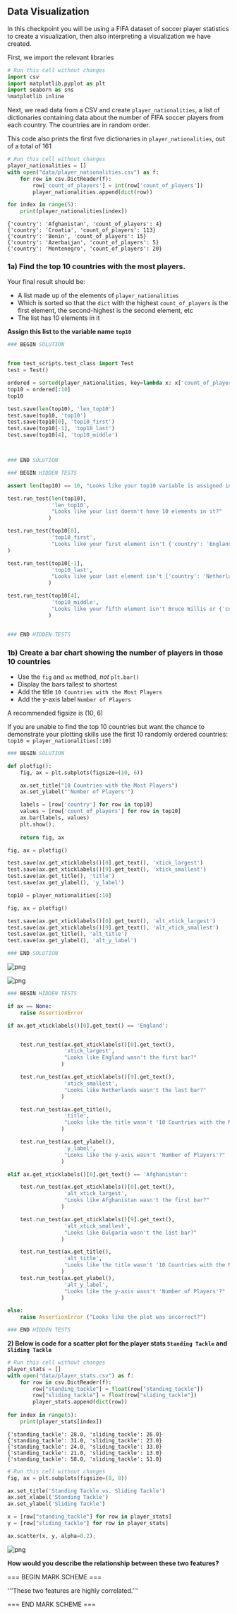 ## Data Visualization

In this checkpoint you will be using a FIFA dataset of soccer player statistics to create a visualization, then also interpreting a visualization we have created.

First, we import the relevant libraries


```python
# Run this cell without changes
import csv
import matplotlib.pyplot as plt
import seaborn as sns
%matplotlib inline
```

Next, we read data from a CSV and create `player_nationalities`, a list of dictionaries containing data about the number of FIFA soccer players from each country.  The countries are in random order.

This code also prints the first five dictionaries in `player_nationalities`, out of a total of 161


```python
# Run this cell without changes
player_nationalities = []
with open("data/player_nationalities.csv") as f:
    for row in csv.DictReader(f):
        row['count_of_players'] = int(row['count_of_players'])
        player_nationalities.append(dict(row))

for index in range(5):
    print(player_nationalities[index])
```

    {'country': 'Afghanistan', 'count_of_players': 4}
    {'country': 'Croatia', 'count_of_players': 113}
    {'country': 'Benin', 'count_of_players': 15}
    {'country': 'Azerbaijan', 'count_of_players': 5}
    {'country': 'Montenegro', 'count_of_players': 20}


### 1a) Find the top 10 countries with the most players. 

Your final result should be:

- A list made up of the elements of `player_nationalities`
- Which is sorted so that the `dict` with the highest `count_of_players` is the first element, the second-highest is the second element, etc
- The list has 10 elements in it

**Assign this list to the variable name `top10`**



```python
### BEGIN SOLUTION


from test_scripts.test_class import Test
test = Test()

ordered = sorted(player_nationalities, key=lambda x: x['count_of_players'], reverse=True)
top10 = ordered[:10]
top10

test.save(len(top10), 'len_top10')
test.save(top10, 'top10')
test.save(top10[0], 'top10_first')
test.save(top10[-1], 'top10_last')
test.save(top10[4], 'top10_middle')



### END SOLUTION
```


```python
### BEGIN HIDDEN TESTS

assert len(top10) == 10, "Looks like your top10 variable is assigned incorrectly?"

test.run_test(len(top10), 
              'len_top10',
              "Looks like your list doesn't have 10 elements in it?"
             )

test.run_test(top10[0],
              'top10_first',
              "Looks like your first element isn't {'country': 'England', 'count_of_players': 1475}?"
)

test.run_test(top10[-1],
              'top10_last',
              "Looks like your last element isn't {'country': 'Netherlands', 'count_of_players': 426}?"
             )

test.run_test(top10[4], 
              'top10_middle',
              "Looks like your fifth element isn't Bruce Willis or {'country': 'Argentina', 'count_of_players': 833}?"
             )


### END HIDDEN TESTS
```

### 1b) Create a bar chart showing the number of players in those 10 countries

- Use the `fig` and `ax` method, *not* `plt.bar()`
- Display the bars tallest to shortest
- Add the title `10 Countries with the Most Players`
- Add the y-axis label `Number of Players`

A recommended figsize is (10, 6)

If you are unable to find the top 10 countries but want the chance to demonstrate your plotting skills use the first 10 randomly ordered countries: `top10 = player_nationalities[:10]`


```python
### BEGIN SOLUTION

def plotfig():
    fig, ax = plt.subplots(figsize=(10, 6))

    ax.set_title("10 Countries with the Most Players")
    ax.set_ylabel("'Number of Players'")

    labels = [row['country'] for row in top10]
    values = [row['count_of_players'] for row in top10]
    ax.bar(labels, values)
    plt.show();
    
    return fig, ax

fig, ax = plotfig()

test.save(ax.get_xticklabels()[0].get_text(), 'xtick_largest')
test.save(ax.get_xticklabels()[9].get_text(), 'xtick_smallest')
test.save(ax.get_title(), 'title')
test.save(ax.get_ylabel(), 'y_label')

top10 = player_nationalities[:10]

fig, ax = plotfig()

test.save(ax.get_xticklabels()[0].get_text(), 'alt_xtick_largest')
test.save(ax.get_xticklabels()[9].get_text(), 'alt_xtick_smallest')
test.save(ax.get_title(), 'alt_title')
test.save(ax.get_ylabel(), 'alt_y_label')

### END SOLUTION
```


![png](index_files/index_8_0.png)



![png](index_files/index_8_1.png)



```python
### BEGIN HIDDEN TESTS

if ax == None:
    raise AssertionError

if ax.get_xticklabels()[0].get_text() == 'England':


    test.run_test(ax.get_xticklabels()[0].get_text(), 
                  'xtick_largest',
                  "Looks like England wasn't the first bar?"
                 )

    test.run_test(ax.get_xticklabels()[9].get_text(), 
                  'xtick_smallest',
                  "Looks like Netherlands wasn't the last bar?"
                 )

    test.run_test(ax.get_title(), 
                  'title', 
                  "Looks like the title wasn't '10 Countries with the Most Players'?"
                 )

    test.run_test(ax.get_ylabel(), 
                  'y_label', 
                  "Looks like the y-axis wasn't 'Number of Players'?"
                 )

elif ax.get_xticklabels()[0].get_text() == 'Afghanistan':

    test.run_test(ax.get_xticklabels()[0].get_text(), 
                  'alt_xtick_largest',
                  "Looks like Afghanistan wasn't the first bar?"
                 )

    test.run_test(ax.get_xticklabels()[9].get_text(), 
                  'alt_xtick_smallest',
                  "Looks like Bulgaria wasn't the last bar?"
                 )

    test.run_test(ax.get_title(), 
                  'alt_title', 
                  "Looks like the title wasn't '10 Countries with the Most Players'?"
                 )
    test.run_test(ax.get_ylabel(), 
                  'alt_y_label', 
                  "Looks like the y-axis wasn't 'Number of Players'?"
                 )

else:
    raise AssertionError ("Looks like the plot was incorrect?")

### END HIDDEN TESTS
```

**2) Below is code for a scatter plot for the player stats `Standing Tackle` and `Sliding Tackle`**


```python
# Run this cell without changes
player_stats = []
with open("data/player_stats.csv") as f:
    for row in csv.DictReader(f):
        row["standing_tackle"] = float(row["standing_tackle"])
        row["sliding_tackle"] = float(row["sliding_tackle"])
        player_stats.append(dict(row))
        
for index in range(5):
    print(player_stats[index])
```

    {'standing_tackle': 28.0, 'sliding_tackle': 26.0}
    {'standing_tackle': 31.0, 'sliding_tackle': 23.0}
    {'standing_tackle': 24.0, 'sliding_tackle': 33.0}
    {'standing_tackle': 21.0, 'sliding_tackle': 13.0}
    {'standing_tackle': 58.0, 'sliding_tackle': 51.0}



```python
# Run this cell without changes
fig, ax = plt.subplots(figsize=(8, 8))

ax.set_title('Standing Tackle vs. Sliding Tackle')
ax.set_xlabel('Standing Tackle')
ax.set_ylabel('Sliding Tackle')

x = [row["standing_tackle"] for row in player_stats]
y = [row["sliding_tackle"] for row in player_stats]

ax.scatter(x, y, alpha=0.2);
```


![png](index_files/index_12_0.png)


**How would you describe the relationship between these two features?**

=== BEGIN MARK SCHEME ===

'''These two features are highly correlated.'''

=== END MARK SCHEME ===
